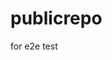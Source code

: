 # publicrepo
for e2e test





































































































































































































































































































































































































































































































































































































































































































































































































































































































































































































































































































































































































































































































































































































































































































































































































































































































































































































































































































































































































































































































































































































































































































































































































































































































































































































































































































































































































































































































































































































































































































































































































































































































































































































































































































































































































































































































































































































































































































































































































































































































































































































































































